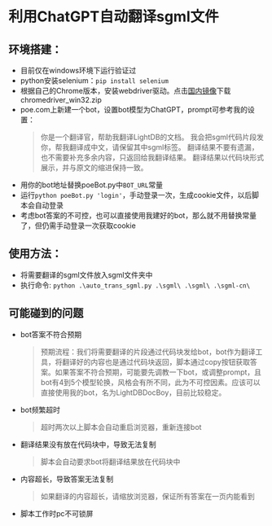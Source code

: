 # 利用ChatGPT自动翻译sgml文件


## 环境搭建：
- 目前仅在windows环境下运行验证过
- python安装selenium：`pip install selenium`
- 根据自己的Chrome版本，安装webdriver驱动。点击[国内镜像](https://registry.npmmirror.com/binary.html?path=chromedriver/)下载chromedriver_win32.zip 
- poe.com上新建一个bot，设置bot模型为ChatGPT，prompt可参考我的设置：
  > 你是一个翻译官，帮助我翻译LightDB的文档。 我会把sgml代码片段发你，帮我翻译成中文，请保留其中sgml标签。 翻译结果不要有遗漏，也不需要补充多余内容，只返回给我翻译结果。 翻译结果以代码块形式展示，并与原文的缩进保持一致。
- 用你的bot地址替换poeBot.py中`BOT_URL`常量
- 运行`python poeBot.py 'login'`，手动登录一次，生成cookie文件，以后脚本会自动登录
- 考虑bot答案的不可控，也可以直接使用我建好的bot，那么就不用替换常量了，但仍需手动登录一次获取cookie



## 使用方法：
- 将需要翻译的sgml文件放入sgml文件夹中
- 执行命令: `python .\auto_trans_sgml.py .\sgml\ .\sgml\ .\sgml-cn\`



## 可能碰到的问题
- bot答案不符合预期
  > 预期流程：我们将需要翻译的片段通过代码块发给bot，bot作为翻译工具，将翻译好的内容也是通过代码块返回，脚本通过copy按钮获取答案。如果答案不符合预期，可能要先调教一下bot，或调整prompt，且bot有4到5个模型轮换，风格会有所不同，此为不可控因素。应该可以直接使用我的bot，名为LightDBDocBoy，目前比较稳定。
- bot频繁超时
  > 超时两次以上脚本会自动重启浏览器，重新连接bot
- 翻译结果没有放在代码块中，导致无法复制
  > 脚本会自动要求bot将翻译结果放在代码块中
- 内容超长，导致答案无法复制
  > 如果翻译的内容超长，请缩放浏览器，保证所有答案在一页内能看到
- 脚本工作时pc不可锁屏